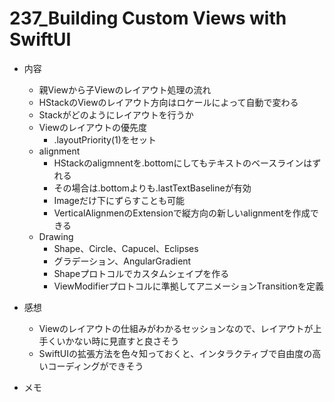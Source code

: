 # 237_Building Custom Views with SwiftUI

- 内容
   - 親Viewから子Viewのレイアウト処理の流れ
   - HStackのViewのレイアウト方向はロケールによって自動で変わる
   - Stackがどのようにレイアウトを行うか
   - Viewのレイアウトの優先度
     - .layoutPriority(1)をセット
   - alignment
     - HStackのaligmnentを.bottomにしてもテキストのベースラインはずれる
     - その場合は.bottomよりも.lastTextBaselineが有効
     - Imageだけ下にずらすことも可能
     - VerticalAlignmenのExtensionで縦方向の新しいalignmentを作成できる
   - Drawing
     - Shape、Circle、Capucel、Eclipses
     - グラデーション、AngularGradient
     - Shapeプロトコルでカスタムシェイプを作る
     - ViewModifierプロトコルに準拠してアニメーションTransitionを定義

- 感想
   - Viewのレイアウトの仕組みがわかるセッションなので、レイアウトが上手くいかない時に見直すと良さそう
   - SwiftUIの拡張方法を色々知っておくと、インタラクティブで自由度の高いコーディングができそう

- メモ
